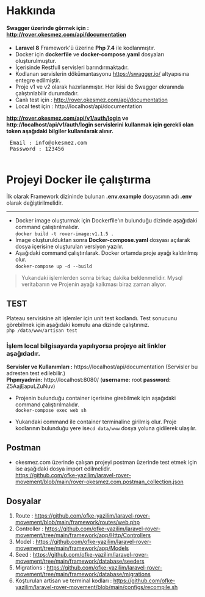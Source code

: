 # Hakkında
#### Swagger üzerinde görmek için : http://rover.okesmez.com/api/documentation
 - **Laravel 8** Framework'ü üzerine **Php 7.4** ile kodlanmıştır.
 - Docker için **dockerfile** ve **docker-compose.yaml** dosyaları oluşturulmuştur.
 - İçerisinde Restfull servisleri barındırmaktadır.
 - Kodlanan servislerin dökümantasyonu https://swagger.io/ altyapısına entegre edilmiştir.
 - Proje v1 ve v2 olarak hazırlanmıştır. Her ikisi de Swagger ekranında çalıştırılabilir durumdadır.
 - Canlı test için : http://rover.okesmez.com/api/documentation 
 - Local test için : http://localhost/api/documentation <br>

**http://rover.okesmez.com/api/v1/auth/login ve http://localhost/api/v1/auth/login servislerini kullanmak için gerekli olan token aşağıdaki bilgiler kullanılarak alınır.**
 <pre>
 Email : info@okesmez.com
 Password : 123456
 </pre>

# Projeyi Docker ile çalıştırma
İlk olarak Framework dizininde bulunan **.env.example** dosyasının adı **.env** olarak değiştirilmelidir.
****
 - Docker image oluşturmak için Dockerfile'ın bulunduğu dizinde aşağıdaki command çalıştırılmalıdır.<br>
`docker build -t rover-image:v1.1.5 .`
 - İmage oluşturulduktan sonra **Docker-compose.yaml** dosyası açılarak dosya içerisine oluşturulan versiyon yazılır.<br>
 - Aşağıdaki command çalıştırılarak. Docker ortamda proje ayağı kaldırılmış olur.<br>
  `docker-compose up -d --build`
> Yukarıdaki işlemlerden sonra birkaç dakika beklenmelidir. Mysql veritabanın ve Projenin ayağı kalkması biraz zaman alıyor.

## TEST
Plateau servisisine ait işlemler için unit test kodlandı. Test sonucunu görebilmek için aşağıdaki komutu ana dizinde çalıştırınız.
<br>`php /data/www/artisan test`

###  İşlem local bilgisayarda yapılıyorsa projeye ait linkler aşağıdadır.
**Servisler ve Kullanımları :** https://localhost/api/documentation (Servisler bu adresten test edilebilir.)<br>
**Phpmyadmin:**   http://localhost:8080/ (**username:** root **password:** Z5AajEapuLZuNuv)  

 - Projenin bulunduğu container içerisine girebilmek için aşağıdaki command çalıştırılmalıdır. <br>
   `docker-compose exec web sh` 
   
 - Yukarıdaki command ile container terminaline girilmiş olur. Proje kodlarının  bulunduğu yere ise`cd data/www` dosya yoluna gidilerek ulaşılır.

## Postman
- okesmez.com üzerinde çalışan projeyi postman üzerinde test etmek için ise aşağıdaki dosya import edilmelidir.<br>
https://github.com/ofke-yazilim/laravel-rover-movement/blob/main/rover-okesmez.com.postman_collection.json

## Dosyalar

 1. Route : https://github.com/ofke-yazilim/laravel-rover-movement/blob/main/framework/routes/web.php
 2. Controller : https://github.com/ofke-yazilim/laravel-rover-movement/tree/main/framework/app/Http/Controllers
 3. Model : https://github.com/ofke-yazilim/laravel-rover-movement/tree/main/framework/app/Models
 4. Seed : https://github.com/ofke-yazilim/laravel-rover-movement/tree/main/framework/database/seeders
 5. Migrations : https://github.com/ofke-yazilim/laravel-rover-movement/tree/main/framework/database/migrations
 6. Koşturulan artisan ve terminal kodları : https://github.com/ofke-yazilim/laravel-rover-movement/blob/main/configs/recompile.sh
 

